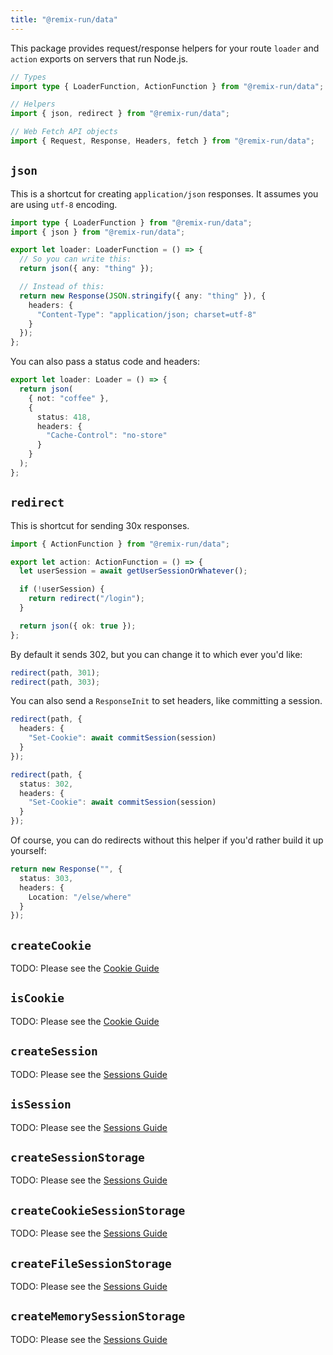 ```yaml
---
title: "@remix-run/data"
---
```


This package provides request/response helpers for your route `loader` and `action` exports on servers that run Node.js.

```ts
// Types
import type { LoaderFunction, ActionFunction } from "@remix-run/data";

// Helpers
import { json, redirect } from "@remix-run/data";

// Web Fetch API objects
import { Request, Response, Headers, fetch } from "@remix-run/data";
```

## `json`

This is a shortcut for creating `application/json` responses. It assumes you are using `utf-8` encoding.

```ts
import type { LoaderFunction } from "@remix-run/data";
import { json } from "@remix-run/data";

export let loader: LoaderFunction = () => {
  // So you can write this:
  return json({ any: "thing" });

  // Instead of this:
  return new Response(JSON.stringify({ any: "thing" }), {
    headers: {
      "Content-Type": "application/json; charset=utf-8"
    }
  });
};
```

You can also pass a status code and headers:

```ts
export let loader: Loader = () => {
  return json(
    { not: "coffee" },
    {
      status: 418,
      headers: {
        "Cache-Control": "no-store"
      }
    }
  );
};
```

## `redirect`

This is shortcut for sending 30x responses.

```ts [7]
import { ActionFunction } from "@remix-run/data";

export let action: ActionFunction = () => {
  let userSession = await getUserSessionOrWhatever();

  if (!userSession) {
    return redirect("/login");
  }

  return json({ ok: true });
};
```

By default it sends 302, but you can change it to which ever you'd like:

```ts
redirect(path, 301);
redirect(path, 303);
```

You can also send a `ResponseInit` to set headers, like committing a session.

```ts
redirect(path, {
  headers: {
    "Set-Cookie": await commitSession(session)
  }
});

redirect(path, {
  status: 302,
  headers: {
    "Set-Cookie": await commitSession(session)
  }
});
```

Of course, you can do redirects without this helper if you'd rather build it up yourself:

```ts
return new Response("", {
  status: 303,
  headers: {
    Location: "/else/where"
  }
});
```

## `createCookie`

TODO: Please see the [Cookie Guide](../../../guides/cookies/)

## `isCookie`

TODO: Please see the [Cookie Guide](../../../guides/cookies/)

## `createSession`

TODO: Please see the [Sessions Guide](../../../guides/sessions/)

## `isSession`

TODO: Please see the [Sessions Guide](../../../guides/sessions/)

## `createSessionStorage`

TODO: Please see the [Sessions Guide](../../../guides/sessions/)

## `createCookieSessionStorage`

TODO: Please see the [Sessions Guide](../../../guides/sessions/)

## `createFileSessionStorage`

TODO: Please see the [Sessions Guide](../../../guides/sessions/)

## `createMemorySessionStorage`

TODO: Please see the [Sessions Guide](../../../guides/sessions/)

